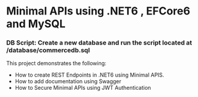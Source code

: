 # Minimal APIs using .NET6 , EFCore6 and MySQL

### DB Script: Create a new database and run the script located at /database/commercedb.sql

This project demonstrates the following: 
- How to create REST Endpoints in .NET6 using Minimal APIS. 
- How to add documentation using Swagger
- How to Secure Minimal APIs using JWT Authentication
